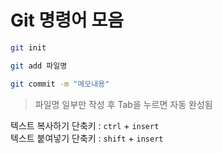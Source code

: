 # Git 명령어 모음
```bash
git init

git add 파일명

git commit -m "메모내용"

```
> 파일명 일부만 작성 후 Tab을 누르면 자동 완성됨

텍스트 복사하기 단축키 :  ```ctrl``` + ```insert```   
텍스트 붙여넣기 단축키 :  ```shift``` + ```insert```